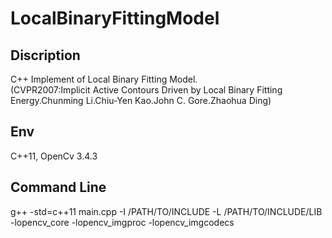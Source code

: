 # LocalBinaryFittingModel
## Discription
C++ Implement of Local Binary Fitting Model.  
(CVPR2007:Implicit Active Contours Driven by Local Binary Fitting Energy.Chunming Li.Chiu-Yen Kao.John C. Gore.Zhaohua Ding)

## Env  
C++11, OpenCv 3.4.3

## Command Line  
g++ -std=c++11 main.cpp -I /PATH/TO/INCLUDE -L /PATH/TO/INCLUDE/LIB -lopencv_core -lopencv_imgproc -lopencv_imgcodecs  
